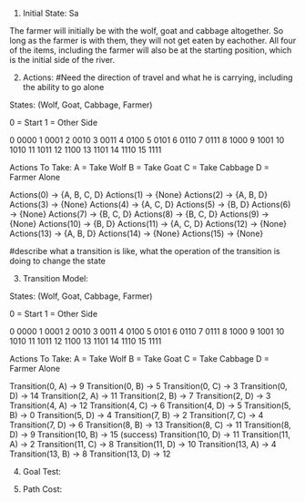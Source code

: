 1. Initial State: Sa

The farmer will initially be with the wolf, goat and cabbage altogether. So long as the farmer is with them, they will not get eaten by eachother. All four of the items, including the farmer will also be at the starting position, which is the initial side of the river.

2. Actions: 
#Need the direction of travel and what he is carrying, including the ability to go alone

States:
(Wolf, Goat, Cabbage, Farmer)

0 = Start
1 = Other Side

0   0000
1	0001
2	0010
3	0011
4	0100
5	0101
6	0110
7	0111
8	1000
9	1001
10	1010
11	1011
12	1100
13	1101
14	1110
15	1111


Actions To Take:
A = Take Wolf
B = Take Goat
C = Take Cabbage
D = Farmer Alone

Actions(0) -> {A, B, C, D}
Actions(1) -> {None}
Actions(2) -> {A, B, D}
Actions(3) -> {None}
Actions(4) -> {A, C, D}
Actions(5) -> {B, D}
Actions(6) -> {None}
Actions(7) -> {B, C, D}
Actions(8) -> {B, C, D}
Actions(9) -> {None}
Actions(10) -> {B, D}
Actions(11) -> {A, C, D}
Actions(12) -> {None}
Actions(13) -> {A, B, D}
Actions(14) -> {None}
Actions(15) -> {None}




#describe what a transition is like, what the operation of the transition is doing to change the state


3. Transition Model:

States:
(Wolf, Goat, Cabbage, Farmer)

0 = Start
1 = Other Side

0   0000
1	0001
2	0010
3	0011
4	0100
5	0101
6	0110
7	0111
8	1000
9	1001
10	1010
11	1011
12	1100
13	1101
14	1110
15	1111


Actions To Take:
A = Take Wolf
B = Take Goat
C = Take Cabbage
D = Farmer Alone


Transition(0, A) -> 9
Transition(0, B) -> 5
Transition(0, C) -> 3
Transition(0, D) -> 14
Transition(2, A) -> 11
Transition(2, B) -> 7
Transition(2, D) -> 3
Transition(4, A) -> 12
Transition(4, C) -> 6
Transition(4, D) -> 5
Transition(5, B) -> 0
Transition(5, D) -> 4
Transition(7, B) -> 2
Transition(7, C) -> 4
Transition(7, D) -> 6
Transition(8, B) -> 13
Transition(8, C) -> 11
Transition(8, D) -> 9
Transition(10, B) -> 15 (success)
Transition(10, D) -> 11
Transition(11, A) -> 2
Transition(11, C) -> 8
Transition(11, D) -> 10
Transition(13, A) -> 4
Transition(13, B) -> 8
Transition(13, D) -> 12





4. Goal Test:

5. Path Cost: